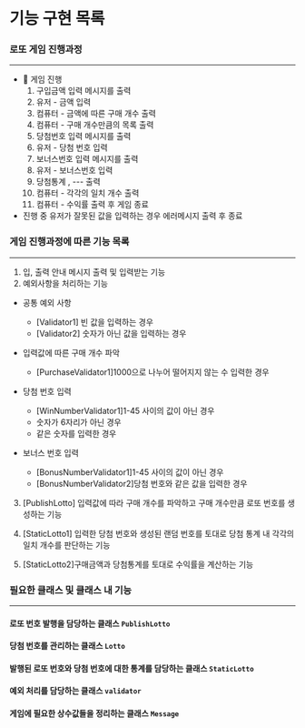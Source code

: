 # 기능 구현 목록
### 로또 게임 진행과정
---
- 🎯 게임 진행  
  1. 구입금액 입력 메시지를 출력
  2. 유저 - 금액 입력
  3. 컴퓨터 - 금액에 따른 구매 개수 출력
  4. 컴퓨터 - 구매 개수만큼의 목록 출력
  5. 당첨번호 입력 메시지를 출력
  6. 유저 - 당첨 번호 입력
  7. 보너스번호 입력 메시지를 출력
  8. 유저 - 보너스번호 입력
  9. 당첨통계 , --- 출력
  10. 컴퓨터 - 각각의 일치 개수 출력
  11. 컴퓨터 - 수익률 출력 후 게임 종료
-  진행 중 유저가 잘못된 값을 입력하는 경우 에러메시지 출력 후 종료 

### 게임 진행과정에 따른 기능 목록
---
  1. 입, 출력 안내 메시지 출력 및 입력받는 기능 
  2. 예외사항을 처리하는 기능 
  - 공통 예외 사항 
    - [Validator1] 빈 값을 입력하는 경우
    - [Validator2] 숫자가 아닌 값을 입력하는 경우      
  -  입력값에 따른 구매 개수 파악  
        - [PurchaseValidator1]1000으로 나누어 떨어지지 않는 수 입력한 경우  

  - 당첨 번호 입력
    - [WinNumberValidator1]1-45 사이의 값이 아닌 경우
    - 숫자가 6자리가 아닌 경우
    - 같은 숫자를 입력한 경우

  - 보너스 번호 입력
    - [BonusNumberValidator1]1-45 사이의 값이 아닌 경우
    - [BonusNumberValidator2]당첨 번호와 같은 값을 입력한 경우
  
  3. [PublishLotto] 입력값에 따라 구매 개수를 파악하고 구매 개수만큼 로또 번호를 생성하는 기능 

  4. [StaticLotto1] 입력한 당첨 번호와 생성된 랜덤 번호를 토대로 당첨 통계 내 각각의 일치 개수를 판단하는 기능 
  5. [StaticLotto2]구매금액과 당첨통계를 토대로 수익률을 계산하는 기능 
  
  

### 필요한 클래스 및 클래스 내 기능
---
#### 로또 번호 발행을 담당하는 클래스 `PublishLotto`
#### 당첨 번호를 관리하는 클래스 `Lotto`
#### 발행된 로또 번호와 당첨 번호에 대한 통계를 담당하는 클래스 `StaticLotto`
#### 예외 처리를 담당하는 클래스 `validator`
#### 게임에 필요한 상수값들을 정리하는 클래스 `Message`


<br/>
<br/>


